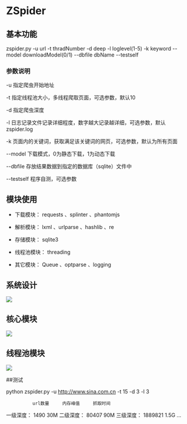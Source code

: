 # ZSpider


## 基本功能
zspider.py -u url  -t thradNumber  -d deep  -l loglevel(1-5)  -k keyword  --model downloadModel(0/1)  --dbfile    dbName  --testself

### 参数说明

-u 指定爬虫开始地址

-t 指定线程池大小，多线程爬取页面，可选参数，默认10

-d 指定爬虫深度

-l 日志记录文件记录详细程度，数字越大记录越详细，可选参数，默认zspider.log

-k 页面内的关键词，获取满足该关键词的网页，可选参数，默认为所有页面

--model 下载模式，0为静态下载，1为动态下载

--dbfile 存放结果数据到指定的数据库（sqlite）文件中

--testself 程序自测，可选参数

## 模块使用

* 下载模块： requests 、splinter 、phantomjs

* 解析模块： lxml 、urlparse 、hashlib 、re
    
* 存储模块： sqlite3
    
* 线程池模块： threading 
    
* 其它模块： Queue 、optparse 、logging
    

## 系统设计

![](https://github.com/zhjl120/ZSpider/raw/master/img/zspider-framework.png)
## 核心模块
![](https://github.com/zhjl120/ZSpider/raw/master/img/zspider-uml-core.png)
## 线程池模块
![](https://github.com/zhjl120/ZSpider/raw/master/img/zspider-uml-threadpool.png)

##测试

python zspider.py -u http://www.sina.com.cn -t 15 -d 3 -l 3

              url数量     内存峰值     抓取时间
一级深度：     1490         30M
二级深度：     80407        90M
三级深度：     1889821      1.5G       ...






